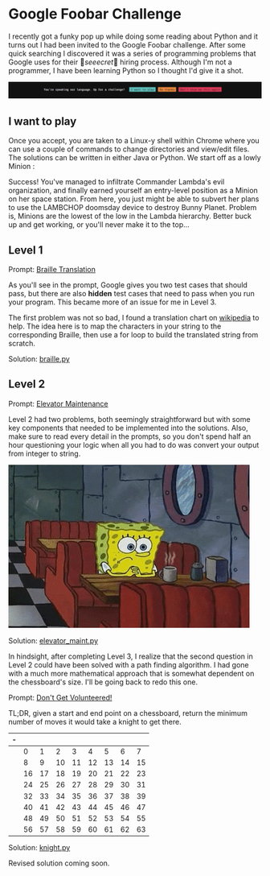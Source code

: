 # Google Foobar Challenge

I recently got a funky pop up while doing some reading about Python and it turns out I had been invited to the Google Foobar challenge. After some quick searching I discovered it was a series of programming problems that Google uses for their 🤫*seeecret*🤫 hiring process. Although I'm not a programmer, I have been learning Python so I thought I'd give it a shot.

![foobar popup](images/foobar_popup.png)

## I want to play
Once you accept, you are taken to a Linux-y shell within Chrome where you can use a couple of commands to change directories and view/edit files. The solutions can be written in either Java or Python. We start off as a lowly Minion :

Success! You've managed to infiltrate Commander Lambda's evil organization, and finally earned yourself an entry-level position as a Minion on her space station. From here, you just might be able to subvert her plans to use the LAMBCHOP doomsday device to destroy Bunny Planet. Problem is, Minions are the lowest of the low in the Lambda hierarchy. Better buck up and get working, or you'll never make it to the top...

## Level 1

Prompt: [Braille Translation](Questions/1_Braille_Translation.md)

As you'll see in the prompt, Google gives you two test cases that should pass, but there are also **hidden** test cases that need to pass when you run your program. This became more of an issue for me in Level 3.

The first problem was not so bad, I found a translation chart on [wikipedia](https://en.wikipedia.org/wiki/Braille_ASCII) to help. The idea here is to map the characters in your string to the corresponding Braille, then use a for loop to build the translated string from scratch.

Solution: [braille.py](Code/braille.py)

## Level 2

Prompt: [Elevator Maintenance](Questions/2.1_Elevator_Maintenance.md)

Level 2 had two problems, both seemingly straightforward but with some key components that needed to be implemented into the solutions. Also, make sure to read every detail in the prompts, so you don't spend half an hour questioning your logic when all you had to do was convert your output from integer to string.

![whoops](images/details.gif)

Solution: [elevator_maint.py](Code/elevator_maint.py)

In hindsight, after completing Level 3, I realize that the second question in Level 2 could have been solved with a path finding algorithm. I had gone with a much more mathematical approach that is somewhat dependent on the chessboard's size. I'll be going back to redo this one.

Prompt: [Don't Get Volunteered!](Questions/2.2_Dont_Get_Volunteered.txt)

TL;DR, given a start and end point on a chessboard, return the minimum number of moves it would take a knight to get there.

| - |   |   |   |   |   |   |   |   |
|---|---|---|---|---|---|---|---|---|
|       | 0| 1| 2| 3| 4| 5| 6| 7|
|       | 8| 9|10|11|12|13|14|15|
|       |16|17|18|19|20|21|22|23|
|       |24|25|26|27|28|29|30|31|
|       |32|33|34|35|36|37|38|39|
|       |40|41|42|43|44|45|46|47|
|       |48|49|50|51|52|53|54|55|
|       |56|57|58|59|60|61|62|63|

Solution: [knight.py](Code/knight.py)

Revised solution coming soon.
